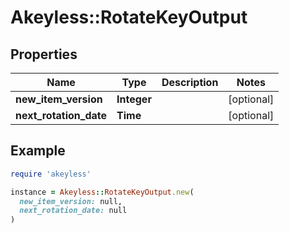 # Akeyless::RotateKeyOutput

## Properties

| Name | Type | Description | Notes |
| ---- | ---- | ----------- | ----- |
| **new_item_version** | **Integer** |  | [optional] |
| **next_rotation_date** | **Time** |  | [optional] |

## Example

```ruby
require 'akeyless'

instance = Akeyless::RotateKeyOutput.new(
  new_item_version: null,
  next_rotation_date: null
)
```

